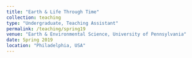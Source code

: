 ```yaml
---
title: "Earth & Life Through Time"
collection: teaching
type: "Undergraduate, Teaching Assistant"
permalink: /teaching/spring19
venue: "Earth & Environmental Science, University of Pennsylvania"
date: Spring 2019
location: "Philadelphia, USA"
---
```

